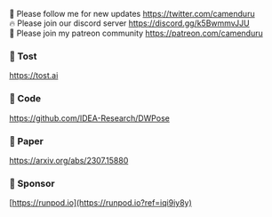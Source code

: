 🐣 Please follow me for new updates https://twitter.com/camenduru <br />
🔥 Please join our discord server https://discord.gg/k5BwmmvJJU <br />
🥳 Please join my patreon community https://patreon.com/camenduru <br />

###  🥪 Tost
https://tost.ai

### 🧬 Code
https://github.com/IDEA-Research/DWPose

### 📄 Paper
https://arxiv.org/abs/2307.15880

### 🏢 Sponsor
[https://runpod.io](https://runpod.io?ref=iqi9iy8y)
